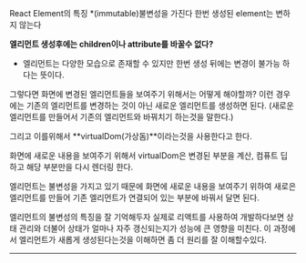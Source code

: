 React Element의 특징
    *(immutable)불변성을 가진다
한번 생성된 element는 변하지 않는다
 
**엘리먼트 생성후에는 children이나 attribute를 바꿀수 없다?**
 - 엘리먼트는 다양한 모습으로 존재할 수 있지만 한번 생성 뒤에는 변경이 불가능 하다는 뜻이다.

그렇다면 화면에 변경된 엘리먼트들을 보여주기 위해서는 어떻게 해야할까?
이런 경우에는 기존의 엘리먼트를 변경하는 것이 아닌 새로운 엘리먼트를 생성하면 된다.
(새로운 엘리먼트를 만들어서 기존의 엘리먼트와 바꿔치기 하는것을 말한다.)

그리고 이를위해서 **virtualDom(가상돔)**이라는것을 사용한다고 한다.

화면에 새로운 내용을 보여주기 위해서 virtualDom은 
변경된 부분을 계산, 컴퓨트 딥 하고 해당 부분만을 다시 렌더링 한다.

엘리먼트는 불변성을 가지고 있기 때문에 화면에 새로운 내용을 보여주기 위하여
새로은 엘리먼트를 만들어 기존 엘리먼트가 연결되어 있는 부분에 바꿔서 달면 된다.

엘리먼트의 불변성의 특징을 잘 기억해두자
실제로 리액트를 사용하여 개발하다보면 상태 관리와 더불어 상태가 얼마나 자주 갱신되는지가 성능에 큰 영향을 미친다.
이 과정에서 엘리먼트가 새롭게 생성된다는것을 이해하면 좀 더 원리를 잘 이해할수있다.

-------------------------------------------------------------
